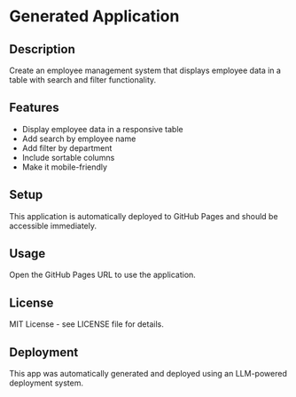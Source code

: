 # Generated Application

## Description
Create an employee management system that displays employee data in a table with search and filter functionality.

## Features
- Display employee data in a responsive table
- Add search by employee name
- Add filter by department
- Include sortable columns
- Make it mobile-friendly

## Setup
This application is automatically deployed to GitHub Pages and should be accessible immediately.

## Usage
Open the GitHub Pages URL to use the application.

## License
MIT License - see LICENSE file for details.

## Deployment
This app was automatically generated and deployed using an LLM-powered deployment system.